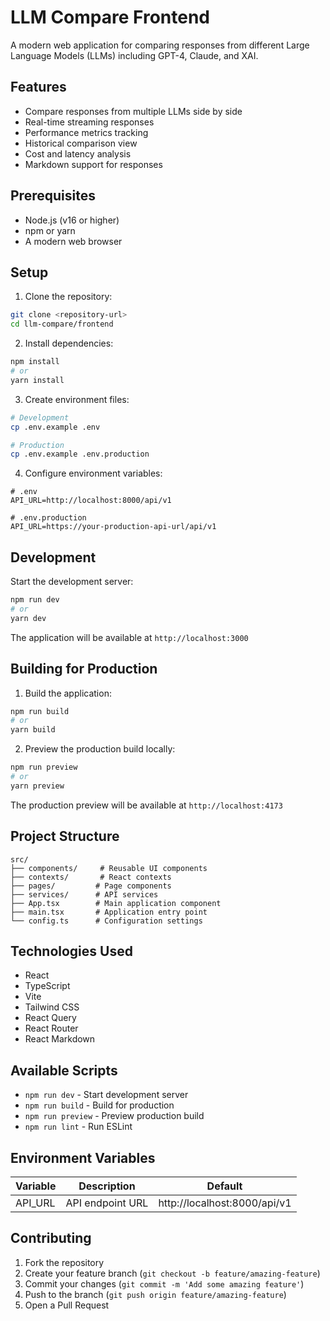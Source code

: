 # LLM Compare Frontend

A modern web application for comparing responses from different Large Language Models (LLMs) including GPT-4, Claude, and XAI.

## Features

- Compare responses from multiple LLMs side by side
- Real-time streaming responses
- Performance metrics tracking
- Historical comparison view
- Cost and latency analysis
- Markdown support for responses

## Prerequisites

- Node.js (v16 or higher)
- npm or yarn
- A modern web browser

## Setup

1. Clone the repository:
```bash
git clone <repository-url>
cd llm-compare/frontend
```

2. Install dependencies:
```bash
npm install
# or
yarn install
```

3. Create environment files:
```bash
# Development
cp .env.example .env

# Production
cp .env.example .env.production
```

4. Configure environment variables:
```env
# .env
API_URL=http://localhost:8000/api/v1

# .env.production
API_URL=https://your-production-api-url/api/v1
```

## Development

Start the development server:
```bash
npm run dev
# or
yarn dev
```

The application will be available at `http://localhost:3000`

## Building for Production

1. Build the application:
```bash
npm run build
# or
yarn build
```

2. Preview the production build locally:
```bash
npm run preview
# or
yarn preview
```

The production preview will be available at `http://localhost:4173`

## Project Structure

```
src/
├── components/     # Reusable UI components
├── contexts/       # React contexts
├── pages/         # Page components
├── services/      # API services
├── App.tsx        # Main application component
├── main.tsx       # Application entry point
└── config.ts      # Configuration settings
```

## Technologies Used

- React
- TypeScript
- Vite
- Tailwind CSS
- React Query
- React Router
- React Markdown

## Available Scripts

- `npm run dev` - Start development server
- `npm run build` - Build for production
- `npm run preview` - Preview production build
- `npm run lint` - Run ESLint

## Environment Variables

| Variable | Description | Default |
|----------|-------------|---------|
| API_URL | API endpoint URL | http://localhost:8000/api/v1 |

## Contributing

1. Fork the repository
2. Create your feature branch (`git checkout -b feature/amazing-feature`)
3. Commit your changes (`git commit -m 'Add some amazing feature'`)
4. Push to the branch (`git push origin feature/amazing-feature`)
5. Open a Pull Request
